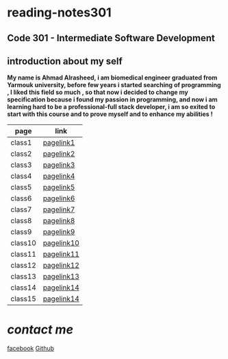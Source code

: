 # reading-notes301

## Code 301 - Intermediate Software Development

## introduction about my self
 **My name is Ahmad Alrasheed, i am biomedical engineer graduated from Yarmouk university, before few years i started searching of programming , I liked this field so much , so that now i decided to change my specification because i found my passion in programming, and now i am learning hard to be a professional-full stack developer, i am so exited to start with this course and to prove myself and to enhance my abilities !**

| page        | link                   |
| ----------- | -----------            |
| class1      | [pagelink1](read1.md)  |
| class2      | [pagelink2](read2.md)  |
| class3      | [pagelink3](read3.md)  |
| class4      | [pagelink4](read4.md)  |
| class5      | [pagelink5](read5.md)  |
| class6      | [pagelink6](read6.md)  |
| class7      | [pagelink7](read7.md)  |
| class8      | [pagelink8](read8.md)  |
| class9      | [pagelink9](read9.md)  |
| class10     | [pagelink10](read10.md)|
| class11     | [pagelink11](read11.md)|
| class12     | [pagelink12](read12.md)|
| class13     | [pagelink13]() |
| class14     | [pagelink14]() |
| class15     | [pagelink14]() |



# ***contact me***



[facebook](https://www.facebook.com)
[Github](https://github.com/ahmadalrasheed)


